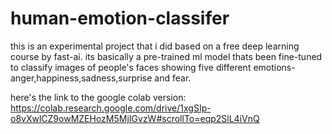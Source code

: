 # human-emotion-classifer
this is an experimental project that i did based on a free deep learning course by fast-ai.
its basically a pre-trained ml model thats been fine-tuned to classify images of people's faces showing five different emotions- anger,happiness,sadness,surprise and fear.

here's the link to the google colab version: https://colab.research.google.com/drive/1xgSIp-o8vXwlCZ9owMZEHozM5MjIGvzW#scrollTo=eqp2SlL4iVnQ
